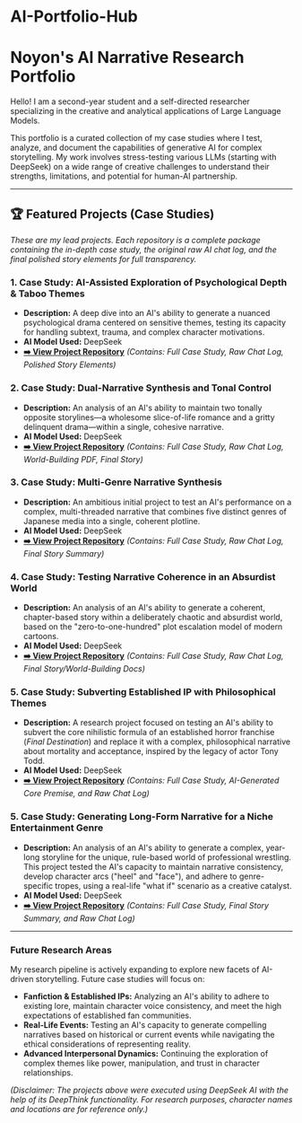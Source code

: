 # AI-Portfolio-Hub

# Noyon's AI Narrative Research Portfolio

Hello! I am a second-year student and a self-directed researcher specializing in the creative and analytical applications of Large Language Models.

This portfolio is a curated collection of my case studies where I test, analyze, and document the capabilities of generative AI for complex storytelling. My work involves stress-testing various LLMs (starting with DeepSeek) on a wide range of creative challenges to understand their strengths, limitations, and potential for human-AI partnership.

---

## 🏆 Featured Projects (Case Studies)

*These are my lead projects. Each repository is a complete package containing the in-depth case study, the original raw AI chat log, and the final polished story elements for full transparency.*

### 1. Case Study: AI-Assisted Exploration of Psychological Depth & Taboo Themes
* **Description:** A deep dive into an AI's ability to generate a nuanced psychological drama centered on sensitive themes, testing its capacity for handling subtext, trauma, and complex character motivations.
* **AI Model Used:** DeepSeek
* **[➡️ View Project Repository](https://github.com/Noyonbond47/AI-Emotional-Depth-Analysis)** *(Contains: Full Case Study, Raw Chat Log, Polished Story Elements)*

### 2. Case Study: Dual-Narrative Synthesis and Tonal Control
* **Description:** An analysis of an AI's ability to maintain two tonally opposite storylines—a wholesome slice-of-life romance and a gritty delinquent drama—within a single, cohesive narrative.
* **AI Model Used:** DeepSeek
* **[➡️ View Project Repository](https://github.com/Noyonbond47/AI-Handling-of-Dual-Narrative)** *(Contains: Full Case Study, Raw Chat Log, World-Building PDF, Final Story)*

### 3. Case Study: Multi-Genre Narrative Synthesis
* **Description:** An ambitious initial project to test an AI's performance on a complex, multi-threaded narrative that combines five distinct genres of Japanese media into a single, coherent plotline.
* **AI Model Used:** DeepSeek
* **[➡️ View Project Repository](https://github.com/Noyonbond47/Genre-mashing-using-AI)** *(Contains: Full Case Study, Raw Chat Log, Final Story Summary)*

### 4. Case Study: Testing Narrative Coherence in an Absurdist World
* **Description:** An analysis of an AI's ability to generate a coherent, chapter-based story within a deliberately chaotic and absurdist world, based on the "zero-to-one-hundred" plot escalation model of modern cartoons.
* **AI Model Used:** DeepSeek
* **[➡️ View Project Repository](https://github.com/Noyonbond47/AI-to-use-absurd-storytelling)** *(Contains: Full Case Study, Raw Chat Log, Final Story/World-Building Docs)*


### 5. Case Study: Subverting Established IP with Philosophical Themes
* **Description:** A research project focused on testing an AI's ability to subvert the core nihilistic formula of an established horror franchise (*Final Destination*) and replace it with a complex, philosophical narrative about mortality and acceptance, inspired by the legacy of actor Tony Todd.
* **AI Model Used:** DeepSeek
* **[➡️ View Project Repository](https://github.com/Noyonbond47/AI-to-create-a-final-destination-plot-with-a-twist)** *(Contains: Full Case Study, AI-Generated Core Premise, and Raw Chat Log)*

### 5. Case Study: Generating Long-Form Narrative for a Niche Entertainment Genre
* **Description:** An analysis of an AI's ability to generate a complex, year-long storyline for the unique, rule-based world of professional wrestling. This project tested the AI's capacity to maintain narrative consistency, develop character arcs ("heel" and "face"), and adhere to genre-specific tropes, using a real-life "what if" scenario as a creative catalyst.
* **AI Model Used:** DeepSeek
* **[➡️ View Project Repository](https://github.com/Noyonbond47/using-AI-to-generate-a-wrestling-storyline)** *(Contains: Full Case Study, Final Story Summary, and Raw Chat Log)*
---

### Future Research Areas

My research pipeline is actively expanding to explore new facets of AI-driven storytelling. Future case studies will focus on:

* **Fanfiction & Established IPs:** Analyzing an AI's ability to adhere to existing lore, maintain character voice consistency, and meet the high expectations of established fan communities.
* **Real-Life Events:** Testing an AI's capacity to generate compelling narratives based on historical or current events while navigating the ethical considerations of representing reality.
* **Advanced Interpersonal Dynamics:** Continuing the exploration of complex themes like power, manipulation, and trust in character relationships.

*(Disclaimer: The projects above were executed using DeepSeek AI with the help of its DeepThink functionality. For research purposes, character names and locations are for reference only.)*
